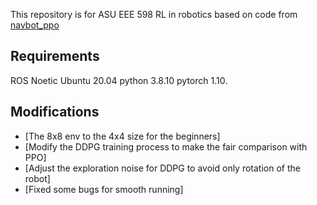 This repository is for ASU EEE 598 RL in robotics based on code from [navbot_ppo](https://github.com/hamidthri/navbot_ppo)

## Requirements
ROS Noetic
Ubuntu 20.04
python 3.8.10
pytorch 1.10.

## Modifications

- [The 8x8 env to the 4x4 size for the beginners]
- [Modify the DDPG training process to make the fair comparison with PPO]
- [Adjust the exploration noise for DDPG to avoid only rotation of the robot]
- [Fixed some bugs for smooth running]
